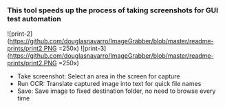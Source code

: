 ### This tool speeds up the process of taking screenshots for GUI test automation

![print-2](https://github.com/douglasnavarro/ImageGrabber/blob/master/readme-prints/print2.PNG =250x)
![print-3](https://github.com/douglasnavarro/ImageGrabber/blob/master/readme-prints/print2.PNG =250x)

- Take screenshot: Select an area in the screen for capture
- Run OCR: Translate captured image into text for quick file names
- Save: Save image to fixed destination folder, no need to browse every time